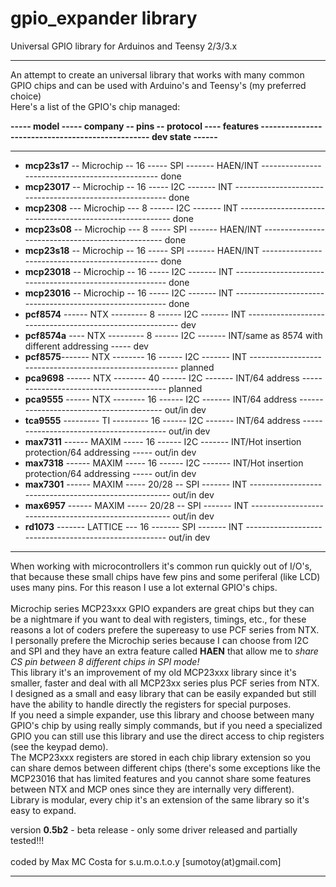 gpio_expander library
=====================

 Universal GPIO library for Arduinos and Teensy 2/3/3.x
 
--------------------------------------------------------------------------------------

An attempt to create an universal library that works with many common GPIO chips and can be used with Arduino's and Teensy's (my preferred choice)<br>
Here's a list of the GPIO's chip managed:<br>

<b>----- model ----- company -- pins -- protocol ---- features ------------------------------------------------- dev state ------</b>

--------------------------------------------------------------------------------------

- <b>mcp23s17</b> -- Microchip -- 16 ----- SPI ------- HAEN/INT ------------------------------------------------ done
- <b>mcp23017</b> -- Microchip -- 16 ----- I2C ------- INT --------------------------------------------------------- done
- <b>mcp2308</b>  ---  Microchip --- 8 ------ I2C ------- INT --------------------------------------------------------- done
- <b>mcp23s08</b> --	Microchip --- 8  ----- SPI ------- HAEN/INT ------------------------------------------------- done
- <b>mcp23s18</b> -- Microchip -- 16 ----- SPI ------- HAEN/INT ------------------------------------------------ done
- <b>mcp23018</b> -- Microchip -- 16 ----- I2C ------- INT --------------------------------------------------------- done
- <b>mcp23016</b> --  Microchip -- 16 ----- I2C ------- INT --------------------------------------------------------- done
- <b>pcf8574</b> ------ NTX --------- 8  ------ I2C ------- INT --------------------------------------------------------- dev
- <b>pcf8574a</b> ---- NTX --------- 8  ------ I2C ------- INT/same as 8574 with different addressing ----- dev
- <b>pcf8575</b>------- NTX -------- 16  ------ I2C ------- INT -------------------------------------------------------- planned
- <b>pca9698</b> ------ NTX -------- 40  ------ I2C ------- INT/64 address ---------------------------------------- planned
- <b>pca9555</b> ------ NTX -------- 16  ------ I2C ------- INT/64 address ---------------------------------------- out/in dev
- <b>tca9555</b> --------- TI --------- 16  ------ I2C ------- INT/64 address ---------------------------------------- out/in dev
- <b>max7311</b> ------ MAXIM ----- 16  ------ I2C ------- INT/Hot insertion protection/64 addressing ----- out/in dev
- <b>max7318</b> ------ MAXIM ----- 16  ------ I2C ------- INT/Hot insertion protection/64 addressing ----- out/in dev
- <b>max7301</b> ------ MAXIM ----- 20/28 -- SPI ------- INT ------------------------------------------------------ out/in dev
- <b>max6957</b> ------ MAXIM ----- 20/28 -- SPI ------- INT ------------------------------------------------------ out/in dev
- <b>rd1073</b> ------- LATTICE --- 16 ------- SPI ------- INT ------------------------------------------------------ out/in dev

--------------------------------------------------------------------------------------
When working with microcontrollers it's common run quickly out of I/O's, that because these small chips have few
pins and some periferal (like LCD) uses many pins. For this reason I use a lot external GPIO's chips.<br><br>
Microchip series MCP23xxx GPIO expanders are great chips but they can be a nightmare if you want to deal with registers, timings, etc., for these reasons a lot of coders prefere the supereasy to use PCF series from NTX.<br> 
I personally prefere the Microchip series because I can choose from I2C and SPI and they have an extra feature called <b>HAEN</b> that allow me to <i>share CS pin between 8 different chips in SPI mode!</i><br>
This library it's an improvement of my old MCP23xxx library since it's smaller, faster and deal with all MCP23xx series plus PCF series from NTX.<br>
I designed as a small and easy library that can be easily expanded but still have the ability to handle directly the registers for special purposes.<br>
If you need a simple expander, use this library and choose between many GPIO's chip by using really simply commands, but if you need a specialized GPIO you can still use this library and use the direct access to chip registers (see the keypad demo).<br>
The MCP23xxx registers are stored in each chip library extension so you can share demos between different chips (there's some exceptions like the MCP23016 that has limited features and you cannot share some features between NTX and MCP ones since they are internally very different).<br>
Library is modular, every chip it's an extension of the same library so it's easy to expand.<br>

version <b>0.5b2</b> - beta release - only some driver released and partially tested!!!<br><br>
coded by Max MC Costa for s.u.m.o.t.o.y [sumotoy(at)gmail.com]

--------------------------------------------------------------------------------------
